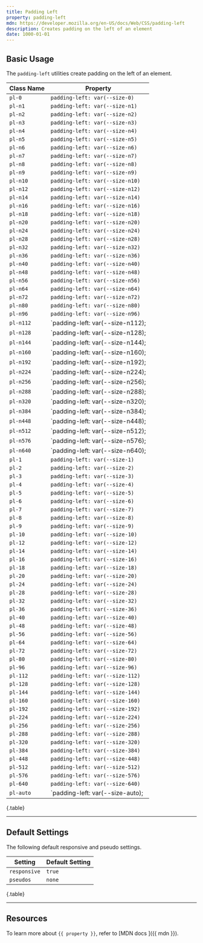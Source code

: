 ```yaml
---
title: Padding Left
property: padding-left
mdn: https://developer.mozilla.org/en-US/docs/Web/CSS/padding-left
description: Creates padding on the left of an element
date: 1000-01-01
---
```


## Basic Usage

The `padding-left` utilities create padding on the left of an element.

| Class Name | Property                         |
| ---------- | -------------------------------- |
| `pl-0`     | `padding-left: var(--size-0)`    |
| `pl-n1`    | `padding-left: var(--size-n1)`   |
| `pl-n2`    | `padding-left: var(--size-n2)`   |
| `pl-n3`    | `padding-left: var(--size-n3)`   |
| `pl-n4`    | `padding-left: var(--size-n4)`   |
| `pl-n5`    | `padding-left: var(--size-n5)`   |
| `pl-n6`    | `padding-left: var(--size-n6)`   |
| `pl-n7`    | `padding-left: var(--size-n7)`   |
| `pl-n8`    | `padding-left: var(--size-n8)`   |
| `pl-n9`    | `padding-left: var(--size-n9)`   |
| `pl-n10`   | `padding-left: var(--size-n10)`  |
| `pl-n12`   | `padding-left: var(--size-n12)`  |
| `pl-n14`   | `padding-left: var(--size-n14)`  |
| `pl-n16`   | `padding-left: var(--size-n16)`  |
| `pl-n18`   | `padding-left: var(--size-n18)`  |
| `pl-n20`   | `padding-left: var(--size-n20)`  |
| `pl-n24`   | `padding-left: var(--size-n24)`  |
| `pl-n28`   | `padding-left: var(--size-n28)`  |
| `pl-n32`   | `padding-left: var(--size-n32)`  |
| `pl-n36`   | `padding-left: var(--size-n36)`  |
| `pl-n40`   | `padding-left: var(--size-n40)`  |
| `pl-n48`   | `padding-left: var(--size-n48)`  |
| `pl-n56`   | `padding-left: var(--size-n56)`  |
| `pl-n64`   | `padding-left: var(--size-n64)`  |
| `pl-n72`   | `padding-left: var(--size-n72)`  |
| `pl-n80`   | `padding-left: var(--size-n80)`  |
| `pl-n96`   | `padding-left: var(--size-n96)`  |
| `pl-n112`  | `padding-left: var(--size-n112); |
| `pl-n128`  | `padding-left: var(--size-n128); |
| `pl-n144`  | `padding-left: var(--size-n144); |
| `pl-n160`  | `padding-left: var(--size-n160); |
| `pl-n192`  | `padding-left: var(--size-n192); |
| `pl-n224`  | `padding-left: var(--size-n224); |
| `pl-n256`  | `padding-left: var(--size-n256); |
| `pl-n288`  | `padding-left: var(--size-n288); |
| `pl-n320`  | `padding-left: var(--size-n320); |
| `pl-n384`  | `padding-left: var(--size-n384); |
| `pl-n448`  | `padding-left: var(--size-n448); |
| `pl-n512`  | `padding-left: var(--size-n512); |
| `pl-n576`  | `padding-left: var(--size-n576); |
| `pl-n640`  | `padding-left: var(--size-n640); |
| `pl-1`     | `padding-left: var(--size-1)`    |
| `pl-2`     | `padding-left: var(--size-2)`    |
| `pl-3`     | `padding-left: var(--size-3)`    |
| `pl-4`     | `padding-left: var(--size-4)`    |
| `pl-5`     | `padding-left: var(--size-5)`    |
| `pl-6`     | `padding-left: var(--size-6)`    |
| `pl-7`     | `padding-left: var(--size-7)`    |
| `pl-8`     | `padding-left: var(--size-8)`    |
| `pl-9`     | `padding-left: var(--size-9)`    |
| `pl-10`    | `padding-left: var(--size-10)`   |
| `pl-12`    | `padding-left: var(--size-12)`   |
| `pl-14`    | `padding-left: var(--size-14)`   |
| `pl-16`    | `padding-left: var(--size-16)`   |
| `pl-18`    | `padding-left: var(--size-18)`   |
| `pl-20`    | `padding-left: var(--size-20)`   |
| `pl-24`    | `padding-left: var(--size-24)`   |
| `pl-28`    | `padding-left: var(--size-28)`   |
| `pl-32`    | `padding-left: var(--size-32)`   |
| `pl-36`    | `padding-left: var(--size-36)`   |
| `pl-40`    | `padding-left: var(--size-40)`   |
| `pl-48`    | `padding-left: var(--size-48)`   |
| `pl-56`    | `padding-left: var(--size-56)`   |
| `pl-64`    | `padding-left: var(--size-64)`   |
| `pl-72`    | `padding-left: var(--size-72)`   |
| `pl-80`    | `padding-left: var(--size-80)`   |
| `pl-96`    | `padding-left: var(--size-96)`   |
| `pl-112`   | `padding-left: var(--size-112)`  |
| `pl-128`   | `padding-left: var(--size-128)`  |
| `pl-144`   | `padding-left: var(--size-144)`  |
| `pl-160`   | `padding-left: var(--size-160)`  |
| `pl-192`   | `padding-left: var(--size-192)`  |
| `pl-224`   | `padding-left: var(--size-224)`  |
| `pl-256`   | `padding-left: var(--size-256)`  |
| `pl-288`   | `padding-left: var(--size-288)`  |
| `pl-320`   | `padding-left: var(--size-320)`  |
| `pl-384`   | `padding-left: var(--size-384)`  |
| `pl-448`   | `padding-left: var(--size-448)`  |
| `pl-512`   | `padding-left: var(--size-512)`  |
| `pl-576`   | `padding-left: var(--size-576)`  |
| `pl-640`   | `padding-left: var(--size-640)`  |
| `pl-auto`  | `padding-left: var(--size-auto); |

{.table}

---

## Default Settings

The following default responsive and pseudo settings.

| Setting      | Default Setting |
| ------------ | --------------- |
| `responsive` | `true`          |
| `pseudos`    | `none`          |

{.table}

---

## Resources

To learn more about `{{ property }}`, refer to [MDN docs <i class="far fa-external-link ml-6"></i>]({{ mdn }}).
